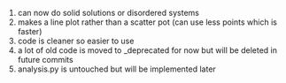 1. can now do solid solutions or disordered systems 
2. makes a line plot rather than a scatter pot (can use less points which is faster) 
3. code is cleaner so easier to use 
4. a lot of old code is moved to _deprecated for now but will be deleted in future commits 
5. analysis.py is untouched but will be implemented later 